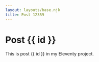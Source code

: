 ```yaml
---
layout: layouts/base.njk
title: Post 12359
---
```


# Post {{ id }}

This is post {{ id }} in my Eleventy project.
